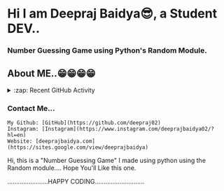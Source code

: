 # Hi I am Deepraj Baidya😎, a Student DEV..
### Number Guessing Game using Python's Random Module.

## About ME..😁😁😁😁
<details>
  <summary>:zap: Recent GitHub Activity</summary>

<!-- Little About Me-->
- 🌱 I’m currently learning everything 🤣
- 👯 I’m looking to collaborate with other Student Dev's
- 🥅 2021 Goals: Contribute more to Open Source projects
- ⚡ Fun fact: I love to play Football
</details>

### Contact Me...
    My Github: [GitHub](https://github.com/deepraj02)
    Instagram: [Instagram](https://www.instagram.com/deeprajbaidya02/?hl=en)
    Website: [deeprajbaidya.com](https://sites.google.com/view/deeprajbaidya)

Hi, this is a "Number Guessing Game" I made using python using the Random module....
Hope You'll Like this one.

.......................HAPPY CODING............................